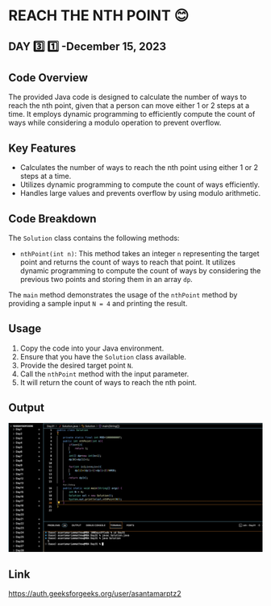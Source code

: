 # REACH THE NTH POINT :blush:
## DAY :three: :one: -December 15, 2023

## Code Overview

The provided Java code is designed to calculate the number of ways to reach the nth point, given that a person can move either 1 or 2 steps at a time. It employs dynamic programming to efficiently compute the count of ways while considering a modulo operation to prevent overflow.

## Key Features

- Calculates the number of ways to reach the nth point using either 1 or 2 steps at a time.
- Utilizes dynamic programming to compute the count of ways efficiently.
- Handles large values and prevents overflow by using modulo arithmetic.

## Code Breakdown

The `Solution` class contains the following methods:

- `nthPoint(int n)`: This method takes an integer `n` representing the target point and returns the count of ways to reach that point. It utilizes dynamic programming to compute the count of ways by considering the previous two points and storing them in an array `dp`.

The `main` method demonstrates the usage of the `nthPoint` method by providing a sample input `N = 4` and printing the result.

## Usage

1. Copy the code into your Java environment.
2. Ensure that you have the `Solution` class available.
3. Provide the desired target point `N`.
4. Call the `nthPoint` method with the input parameter.
5. It will return the count of ways to reach the nth point.

## Output

![Reference Image](s31.png)

## Link
<https://auth.geeksforgeeks.org/user/asantamarptz2>
